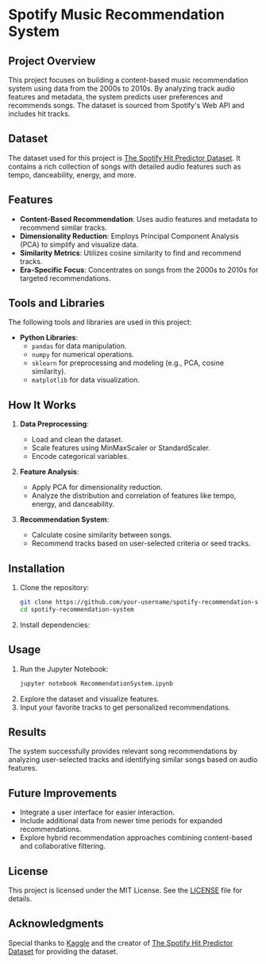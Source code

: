 
# Spotify Music Recommendation System

## Project Overview
This project focuses on building a content-based music recommendation system using data from the 2000s to 2010s. By analyzing track audio features and metadata, the system predicts user preferences and recommends songs. The dataset is sourced from Spotify's Web API and includes hit tracks.

## Dataset
The dataset used for this project is [The Spotify Hit Predictor Dataset](https://www.kaggle.com/datasets/theoverman/the-spotify-hit-predictor-dataset). It contains a rich collection of songs with detailed audio features such as tempo, danceability, energy, and more.

## Features
- **Content-Based Recommendation**: Uses audio features and metadata to recommend similar tracks.
- **Dimensionality Reduction**: Employs Principal Component Analysis (PCA) to simplify and visualize data.
- **Similarity Metrics**: Utilizes cosine similarity to find and recommend tracks.
- **Era-Specific Focus**: Concentrates on songs from the 2000s to 2010s for targeted recommendations.

## Tools and Libraries
The following tools and libraries are used in this project:
- **Python Libraries**:
  - `pandas` for data manipulation.
  - `numpy` for numerical operations.
  - `sklearn` for preprocessing and modeling (e.g., PCA, cosine similarity).
  - `matplotlib` for data visualization.
  

## How It Works
1. **Data Preprocessing**:
   - Load and clean the dataset.
   - Scale features using MinMaxScaler or StandardScaler.
   - Encode categorical variables.

2. **Feature Analysis**:
   - Apply PCA for dimensionality reduction.
   - Analyze the distribution and correlation of features like tempo, energy, and danceability.

3. **Recommendation System**:
   - Calculate cosine similarity between songs.
   - Recommend tracks based on user-selected criteria or seed tracks.


## Installation
1. Clone the repository:
   ```bash
   git clone https://github.com/your-username/spotify-recommendation-system.git
   cd spotify-recommendation-system
   ```
2. Install dependencies:

## Usage
1. Run the Jupyter Notebook:
   ```bash
   jupyter notebook RecommendationSystem.ipynb
   ```
2. Explore the dataset and visualize features.
3. Input your favorite tracks to get personalized recommendations.

## Results
The system successfully provides relevant song recommendations by analyzing user-selected tracks and identifying similar songs based on audio features.

## Future Improvements
- Integrate a user interface for easier interaction.
- Include additional data from newer time periods for expanded recommendations.
- Explore hybrid recommendation approaches combining content-based and collaborative filtering.

## License
This project is licensed under the MIT License. See the [LICENSE](LICENSE) file for details.

## Acknowledgments
Special thanks to [Kaggle](https://www.kaggle.com/) and the creator of [The Spotify Hit Predictor Dataset](https://www.kaggle.com/datasets/theoverman/the-spotify-hit-predictor-dataset) for providing the dataset.


